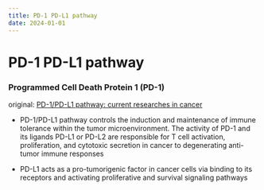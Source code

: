 ```yaml
---
title: PD-1 PD-L1 pathway
date: 2024-01-01
---
```

# PD-1 PD-L1 pathway
### Programmed Cell Death Protein 1 (PD-1)

original: [PD-1/PD-L1 pathway: current researches in cancer](https://www.ncbi.nlm.nih.gov/pmc/articles/PMC7136921/?report=reader)

* PD-1/PD-L1 pathway controls the induction and maintenance of immune tolerance within the tumor microenvironment. The activity of PD-1 and its ligands PD-L1 or PD-L2 are responsible for T cell activation, proliferation, and cytotoxic secretion in cancer to degenerating anti-tumor immune responses

* PD-L1 acts as a pro-tumorigenic factor in cancer cells via binding to its receptors and activating proliferative and survival signaling pathways

